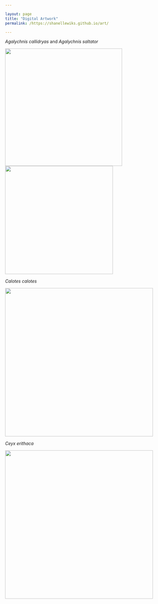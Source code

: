```yaml
---

layout: page
title: "Digital Artwork"
permalink: /https://shanellewiks.github.io/art/

---
```

_Agalychnis callidryas_ and _Agalychnis saltator_

<img src="/assets/Art/RETF.jpg"  width="380" height="380">  <img src="/assets/Art/Saltator.jpg"  width="350" height="350">

_Calotes calotes_

<img src="/assets/Art/Calotes.jpg"  width="480" height="480">

_Ceyx erithaca_

<img src="/assets/Art/DwarfKingfisher.jpg"  width="480" height="480">


